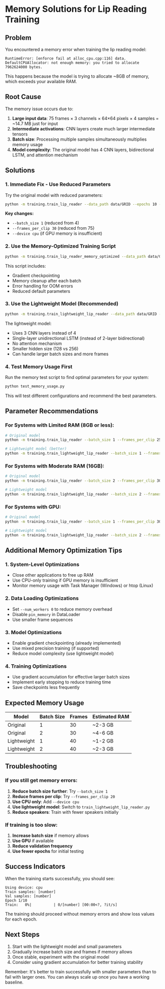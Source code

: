 # Memory Solutions for Lip Reading Training

## Problem
You encountered a memory error when training the lip reading model:
```
RuntimeError: [enforce fail at alloc_cpu.cpp:116] data. DefaultCPUAllocator: not enough memory: you tried to allocate 7962624000 bytes.
```

This happens because the model is trying to allocate ~8GB of memory, which exceeds your available RAM.

## Root Cause
The memory issue occurs due to:
1. **Large input data**: 75 frames × 3 channels × 64×64 pixels × 4 samples = ~14.7 MB just for input
2. **Intermediate activations**: CNN layers create much larger intermediate tensors
3. **Batch size**: Processing multiple samples simultaneously multiplies memory usage
4. **Model complexity**: The original model has 4 CNN layers, bidirectional LSTM, and attention mechanism

## Solutions

### 1. Immediate Fix - Use Reduced Parameters

Try the original model with reduced parameters:

```bash
python -m training.train_lip_reader --data_path data/GRID --epochs 10 --batch_size 1 --frames_per_clip 30 --device cpu --train_speakers s1 s2 s3
```

**Key changes:**
- `--batch_size 1` (reduced from 4)
- `--frames_per_clip 30` (reduced from 75)
- `--device cpu` (if GPU memory is insufficient)

### 2. Use the Memory-Optimized Training Script

```bash
python -m training.train_lip_reader_memory_optimized --data_path data/GRID --epochs 10 --batch_size 1 --frames_per_clip 30 --device cpu --train_speakers s1 s2 s3
```

This script includes:
- Gradient checkpointing
- Memory cleanup after each batch
- Error handling for OOM errors
- Reduced default parameters

### 3. Use the Lightweight Model (Recommended)

```bash
python -m training.train_lightweight_lip_reader --data_path data/GRID --epochs 10 --batch_size 2 --frames_per_clip 40 --device cpu --train_speakers s1 s2 s3
```

The lightweight model:
- Uses 3 CNN layers instead of 4
- Single-layer unidirectional LSTM (instead of 2-layer bidirectional)
- No attention mechanism
- Smaller hidden size (128 vs 256)
- Can handle larger batch sizes and more frames

### 4. Test Memory Usage First

Run the memory test script to find optimal parameters for your system:

```bash
python test_memory_usage.py
```

This will test different configurations and recommend the best parameters.

## Parameter Recommendations

### For Systems with Limited RAM (8GB or less):
```bash
# Original model
python -m training.train_lip_reader --batch_size 1 --frames_per_clip 25 --device cpu --num_workers 0

# Lightweight model (better)
python -m training.train_lightweight_lip_reader --batch_size 1 --frames_per_clip 35 --device cpu --num_workers 0
```

### For Systems with Moderate RAM (16GB):
```bash
# Original model
python -m training.train_lip_reader --batch_size 2 --frames_per_clip 30 --device cpu --num_workers 0

# Lightweight model
python -m training.train_lightweight_lip_reader --batch_size 2 --frames_per_clip 40 --device cpu --num_workers 0
```

### For Systems with GPU:
```bash
# Original model
python -m training.train_lip_reader --batch_size 1 --frames_per_clip 30 --device cuda --num_workers 0

# Lightweight model
python -m training.train_lightweight_lip_reader --batch_size 2 --frames_per_clip 40 --device cuda --num_workers 0
```

## Additional Memory Optimization Tips

### 1. System-Level Optimizations
- Close other applications to free up RAM
- Use CPU-only training if GPU memory is insufficient
- Monitor memory usage with Task Manager (Windows) or htop (Linux)

### 2. Data Loading Optimizations
- Set `--num_workers 0` to reduce memory overhead
- Disable `pin_memory` in DataLoader
- Use smaller frame sequences

### 3. Model Optimizations
- Enable gradient checkpointing (already implemented)
- Use mixed precision training (if supported)
- Reduce model complexity (use lightweight model)

### 4. Training Optimizations
- Use gradient accumulation for effective larger batch sizes
- Implement early stopping to reduce training time
- Save checkpoints less frequently

## Expected Memory Usage

| Model | Batch Size | Frames | Estimated RAM |
|-------|------------|--------|---------------|
| Original | 1 | 30 | ~2-3 GB |
| Original | 2 | 30 | ~4-6 GB |
| Lightweight | 1 | 40 | ~1-2 GB |
| Lightweight | 2 | 40 | ~2-3 GB |

## Troubleshooting

### If you still get memory errors:
1. **Reduce batch size further**: Try `--batch_size 1`
2. **Reduce frames per clip**: Try `--frames_per_clip 20`
3. **Use CPU only**: Add `--device cpu`
4. **Use lightweight model**: Switch to `train_lightweight_lip_reader.py`
5. **Reduce speakers**: Train with fewer speakers initially

### If training is too slow:
1. **Increase batch size** if memory allows
2. **Use GPU** if available
3. **Reduce validation frequency**
4. **Use fewer epochs** for initial testing

## Success Indicators

When the training starts successfully, you should see:
```
Using device: cpu
Train samples: [number]
Val samples: [number]
Epoch 1/10
Train:   0%|          | 0/[number] [00:00<?, ?it/s]
```

The training should proceed without memory errors and show loss values for each epoch.

## Next Steps

1. Start with the lightweight model and small parameters
2. Gradually increase batch size and frames if memory allows
3. Once stable, experiment with the original model
4. Consider using gradient accumulation for better training stability

Remember: It's better to train successfully with smaller parameters than to fail with larger ones. You can always scale up once you have a working baseline. 